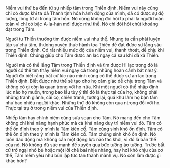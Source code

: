 Niềm vui thứ ba đến từ sự nhiếp tâm trong Thiền định. Niềm vui này cũng chỉ có được khi ta đã Thanh tịnh hóa hành động của mình, đã có được sự độ lượng, lòng từ ái trong tâm hồn. Nó cũng không đòi hỏi ta phải là người hoàn toàn vì chỉ có bậc A-la-hán mới được như thế. Nó chỉ đòi hỏi chút khoáng đạt trong Tâm.

Người tu Thiền thường tìm được niềm vui như thế. Nhưng ta cần phải luyện tập sự chú tâm, thương xuyên thực hành tọa Thiền để đạt được sự lắng sâu trong Thiền định. Có rất nhiều mức độ của niềm vui, thanh thoát, dễ chịu khi Thiền định. Chúng giúp cho Tâm được an lạc ngay cả sau khi đã xả Thiền. 

Người mà có thể lắng Tâm trong Thiền định và tìm được Hỉ lạc trong đó là người có thể tìm thấy niềm vui ngay cả trong những hoàn cảnh bất như ý. Người đó biết rằng bất cứ lúc nào mình cũng có thể được sự an lạc trong Thiền định. Biết được như thế sẽ tạo cho họ cảm giác dễ chịu trong Tâm và không có gì còn là quan trọng với họ nữa. Khi một người có thể nhập định lúc nào họ muốn, trong bao lâu tùy ý thì đó là thực tại của họ, không phải những tranh giành, cãi cọ, chiến tranh, tương lại, quá khứ làm họ bận tâm như bao nhiêu người khác. Những thứ đó không còn qua ntrọng đối với họ. Thực tại trụ ở trong niềm vui của Thiền định.

Nhiếp tâm hay chính niệm cũng sửa soạn cho Tâm. Nó mang đến cho Tâm không chỉ khả năng hạnh phúc mà cả khả năng duy trì niềm vui đó. Tâm có thể ổn định theo ý mình là Tâm kiên cố. Tâm cúng sinh khó ổn định. Tâm có thể ổn định theo ý mình là Tâm kiên cố. Tâm chúng sinh khó ổn định. Nó luôn dao động mà không cần một động lực nào tác khởi, vì đó là bản thể của nó. Nó không đủ sức mạnh để xuyên qua bức tường ảo tưởng. Trước bất cứ trở ngại nhỏ bé hoặc một lời chê bai nhịe nhàng, hay hơi khó chịu của cơ thể, Tâm mềm yếu như bún lập tức tan thành mảnh vụ. Nó còn làm được gì khác hơn?
